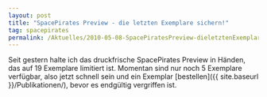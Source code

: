 ```yaml
---
layout: post
title: "SpacePirates Preview - die letzten Exemplare sichern!"
tag: spacepirates
permalink: /Aktuelles/2010-05-08-SpacePiratesPreview-dieletztenExemplaresichern
---
```


Seit gestern halte ich das druckfrische SpacePirates Preview in Händen, das auf 19 Exemplare limitiert ist. Momentan sind nur noch 5 Exemplare verfügbar, also jetzt schnell sein und ein Exemplar [bestellen]({{ site.baseurl }}/Publikationen/), bevor es endgültig vergriffen ist.
